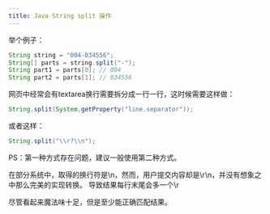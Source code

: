 ```yaml
---
title: Java String split 操作
---
```


举个例子：
```java
String string = "004-034556";
String[] parts = string.split("-");
String part1 = parts[0]; // 004
String part2 = parts[1]; // 034556
```

网页中经常会有textarea换行需要拆分成一行一行，这时候需要这样做：
```java
String.split(System.getProperty("line.separator"));
```
或者这样：
```java
String.split("\\r?\\n");
```
PS：第一种方式存在问题，建议一般使用第二种方式。

在部分系统中，取得的换行符是\n，然而，用户提交内容却是\r\n，并没有想象之中那么完美的实现转换。
导致结果每行末尾会多一个\r

尽管看起来魔法味十足，但是至少能正确匹配结果。
